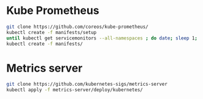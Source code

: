 # Kube Prometheus

```sh
git clone https://github.com/coreos/kube-prometheus/
kubectl create -f manifests/setup
until kubectl get servicemonitors --all-namespaces ; do date; sleep 1; echo ""; done
kubectl create -f manifests/
```

# Metrics server
```sh
git clone https://github.com/kubernetes-sigs/metrics-server
kubectl apply -f metrics-server/deploy/kubernetes/
```
